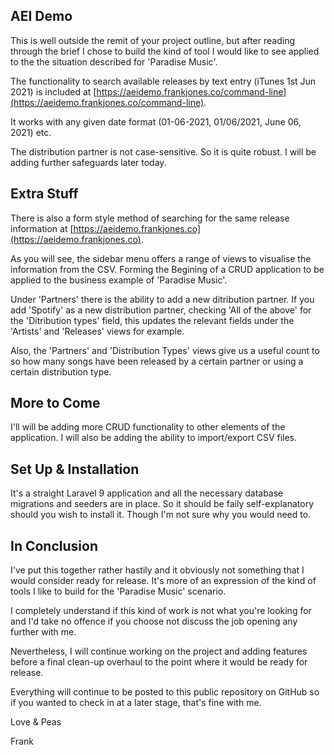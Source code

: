 
## AEI Demo

This is well outside the remit of your project outline, but after reading through the brief I chose to build the kind of tool I would like to see applied to the the situation described for 'Paradise Music'.

The functionality to search available releases by text entry (iTunes 1st Jun 2021) is included at [https://aeidemo.frankjones.co/command-line](https://aeidemo.frankjones.co/command-line).

It works with any given date format (01-06-2021, 01/06/2021, June 06, 2021) etc.

The distribution partner is not case-sensitive. So it is quite robust. I will be adding further safeguards later today.

## Extra Stuff

There is also a form style method of searching for the same release information at [https://aeidemo.frankjones.co](https://aeidemo.frankjones.co).

As you will see, the sidebar menu offers a range of views to visualise the information from the CSV. Forming the Begining of a CRUD application to be applied to the business example of 'Paradise Music'.

Under 'Partners' there is the ability to add a new ditribution partner. If you add 'Spotify' as a new distribution partner, checking 'All of the above' for the 'Ditribution types' field, this updates the relevant fields under the 'Artists' and 'Releases' views for example.

Also, the 'Partners' and 'Distribution Types' views give us a useful count to so how many songs have been released by a certain partner or using a certain distribution type.

## More to Come

I'll will be adding more CRUD functionality to other elements of the application. I will also be adding the ability to import/export CSV files.

## Set Up & Installation

It's a straight Laravel 9 application and all the necessary database migrations and seeders are in place. So it should be faily self-explanatory should you wish to install it. Though I'm not sure why you would need to.

## In Conclusion 

I've put this together rather hastily and it obviously not something that I would consider ready for release. It's more of an expression of the kind of tools I like to build for the 'Paradise Music' scenario. 

I completely understand if this kind of work is not what you're looking for and I'd take no offence if you choose not discuss the job opening any further with me.

Nevertheless, I will continue working on the project and adding features before a final clean-up overhaul to the point where it would be ready for release. 

Everything will continue to be posted to this public repository on GitHub so if you wanted to check in at a later stage, that's fine with me.

Love & Peas

Frank

